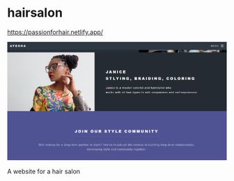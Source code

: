 # hairsalon
https://passionforhair.netlify.app/

!['test'](https://github.com/eggsmayhem/hairsalon/blob/main/promotional/ayeshafront.png)

A website for a hair salon
